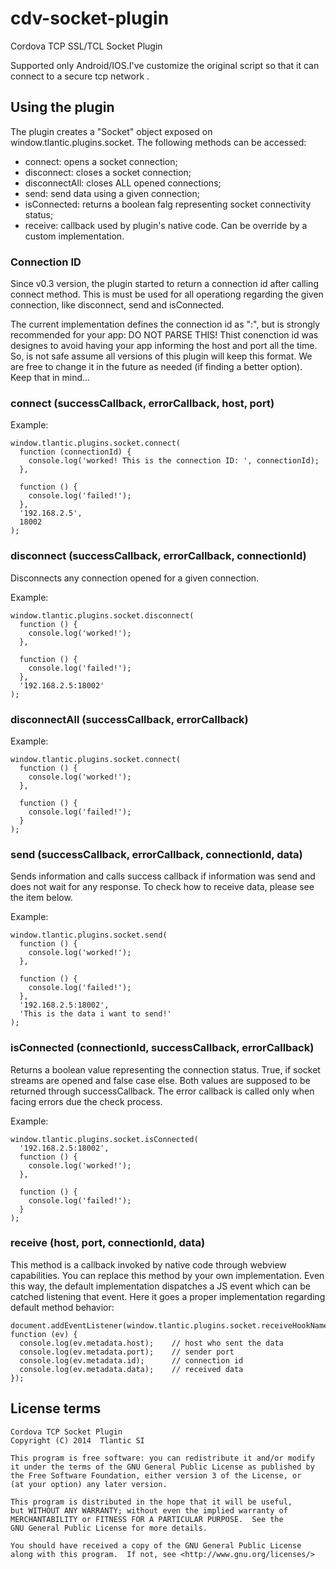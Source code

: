 cdv-socket-plugin
=================

Cordova TCP SSL/TCL Socket Plugin

Supported only Android/IOS.I've customize the original script so that it can connect to a secure tcp network .


## Using the plugin ##

The plugin creates a "Socket" object exposed on window.tlantic.plugins.socket. The following methods can be accessed:

* connect: opens a socket connection;
* disconnect: closes a socket connection;
* disconnectAll: closes ALL opened connections;
* send: send data using a given connection;
* isConnected: returns a boolean falg representing socket connectivity status;
* receive: callback used by plugin's native code. Can be override by a custom implementation.

### Connection ID

Since v0.3 version, the plugin started to return a connection id after calling connect method. This is must be used for all operationg regarding the given connection, like disconnect, send and isConnected.

The current implementation defines the connection id as "<host>:<port>", but is strongly recommended for your app: DO NOT PARSE THIS! Thist conenction id was designes to avoid having your app informing the host and port all the time. So, is not safe assume all versions of this plugin will keep this format. We are free to change it in the future as needed (if finding a better option). Keep that in mind...

### connect (successCallback, errorCallback, host, port)

Example:

```
window.tlantic.plugins.socket.connect(
  function (connectionId) {
    console.log('worked! This is the connection ID: ', connectionId);  
  },
  
  function () {
    console.log('failed!');
  },
  '192.168.2.5',
  18002
);
```

### disconnect (successCallback, errorCallback, connectionId)

Disconnects any connection opened for a given connection.

Example:

```
window.tlantic.plugins.socket.disconnect(
  function () {
    console.log('worked!');  
  },
  
  function () {
    console.log('failed!');
  },
  '192.168.2.5:18002'
);
```

### disconnectAll (successCallback, errorCallback)

Example:

```
window.tlantic.plugins.socket.connect(
  function () {
    console.log('worked!');  
  },
  
  function () {
    console.log('failed!');
  }
);
```

### send (successCallback, errorCallback, connectionId, data)

Sends information and calls success callback if information was send and does not wait for any response. To check how to receive data, please see the item below.

Example:

```
window.tlantic.plugins.socket.send(
  function () {
    console.log('worked!');  
  },
  
  function () {
    console.log('failed!');
  },
  '192.168.2.5:18002',
  'This is the data i want to send!'
);
```

### isConnected (connectionId, successCallback, errorCallback)

Returns a boolean value representing the connection status. True, if socket streams are opened and false case else.
Both values are supposed to be returned through successCallback. The error callback is called only when facing errors due the check process.

Example:

```
window.tlantic.plugins.socket.isConnected(
  '192.168.2.5:18002',
  function () {
    console.log('worked!');  
  },
  
  function () {
    console.log('failed!');
  }
);
```

### receive (host, port, connectionId, data)

This method is a callback invoked by native code through webview capabilities. You can replace this method by your own implementation. Even this way, the default implementation dispatches a JS event which can be catched listening that event. Here it goes a proper implementation regarding default method behavior:

```
document.addEventListener(window.tlantic.plugins.socket.receiveHookName, function (ev) {
  console.log(ev.metadata.host);    // host who sent the data
  console.log(ev.metadata.port);    // sender port
  console.log(ev.metadata.id);      // connection id
  console.log(ev.metadata.data);    // received data
});
```

## License terms

    Cordova TCP Socket Plugin
    Copyright (C) 2014  Tlantic SI

    This program is free software: you can redistribute it and/or modify
    it under the terms of the GNU General Public License as published by
    the Free Software Foundation, either version 3 of the License, or
    (at your option) any later version.

    This program is distributed in the hope that it will be useful,
    but WITHOUT ANY WARRANTY; without even the implied warranty of
    MERCHANTABILITY or FITNESS FOR A PARTICULAR PURPOSE.  See the
    GNU General Public License for more details.

    You should have received a copy of the GNU General Public License
    along with this program.  If not, see <http://www.gnu.org/licenses/>

